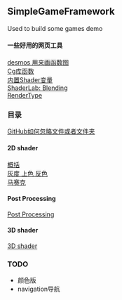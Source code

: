 ## SimpleGameFramework
Used to build some games demo

#### 一些好用的网页工具
[desmos 用来画函数图](https://www.desmos.com/calculator)  
[Cg库函数](https://developer.download.nvidia.cn/cg/index_stdlib.html)  
[内置Shader变量](https://docs.unity3d.com/Manual/SL-UnityShaderVariables.html)  
[ShaderLab: Blending](https://docs.unity3d.com/Manual/SL-Blend.html)  
[RenderType](https://docs.unity3d.com/Manual/SL-ShaderReplacement.html)  

### 目录
[GitHub如何忽略文件或者文件夹](ReadMe/401_GitHub如何忽略文件或者文件夹.md)  
#### 2D shader
[概括](ReadMe/100_2Dshader.md)  
[灰度 上色 反色](ReadMe/101_toneEffect.md)  
[马赛克](ReadMe/102_pixel.md)  
#### Post Processing
[Post Processing](ReadMe/200_PostProcessing.md)  
#### 3D shader
[3D shader](ReadMe/300_3Dshader.md)  

### TODO
- 颜色版
- navigation导航

